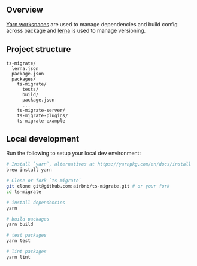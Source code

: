 ## Overview

[Yarn workspaces](https://yarnpkg.com/lang/en/docs/workspaces/) are used to manage dependencies and
build config across package and
[lerna](https://github.com/lerna/lerna/) is used to manage versioning.

## Project structure

```
ts-migrate/
  lerna.json
  package.json
  packages/
    ts-migrate/
      tests/
      build/
      package.json
      ...
    ts-migrate-server/
    ts-migrate-plugins/
    ts-migrate-example
```

## Local development

Run the following to setup your local dev environment:

```sh
# Install `yarn`, alternatives at https://yarnpkg.com/en/docs/install
brew install yarn

# Clone or fork `ts-migrate`
git clone git@github.com:airbnb/ts-migrate.git # or your fork
cd ts-migrate

# install dependencies
yarn

# build packages
yarn build

# test packages
yarn test

# lint packages
yarn lint
```